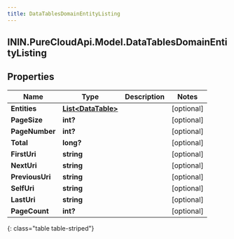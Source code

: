 ```yaml
---
title: DataTablesDomainEntityListing
---
```

## ININ.PureCloudApi.Model.DataTablesDomainEntityListing

## Properties

|Name | Type | Description | Notes|
|------------ | ------------- | ------------- | -------------|
| **Entities** | [**List&lt;DataTable&gt;**](DataTable.html) |  | [optional] |
| **PageSize** | **int?** |  | [optional] |
| **PageNumber** | **int?** |  | [optional] |
| **Total** | **long?** |  | [optional] |
| **FirstUri** | **string** |  | [optional] |
| **NextUri** | **string** |  | [optional] |
| **PreviousUri** | **string** |  | [optional] |
| **SelfUri** | **string** |  | [optional] |
| **LastUri** | **string** |  | [optional] |
| **PageCount** | **int?** |  | [optional] |
{: class="table table-striped"}


